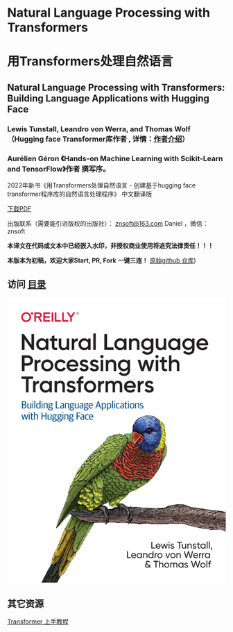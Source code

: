 # Natural Language Processing with Transformers

# 用Transformers处理自然语言

## Natural Language Processing with Transformers: Building Language Applications with Hugging Face 

### Lewis Tunstall, Leandro von Werra, and Thomas Wolf  （Hugging face Transformer库作者 , 详情：[作者介绍](authors.md)）
### Aurélien Géron 《Hands-on Machine Learning with Scikit-Learn and TensorFlow》作者 撰写序。


2022年新书《用Transformers处理自然语言 - 创建基于hugging face transformer程序库的自然语言处理程序》 中文翻译版

[下载PDF](https://github.com/BIT-ENGD/Natural_Language_Processing_with_Transformers/releases/download/1.0_beta/transformers.pdf)

出版联系（需要能引进版权的出版社）： znsoft@163.com   Daniel ，微信： znsoft

**本译文在代码或文本中已经嵌入水印，非授权商业使用将追究法律责任！！！**

**本版本为初稿，欢迎大家Start, PR, Fork 一键三连！**  [原始github 仓库](https://github.com/BIT-ENGD/Natural_Language_Processing_with_Transformers))


## 访问 [目录](toc.md)

![image-20220214225553100](images/README/image-20220214225553100.png)



## 其它资源 
[Transformer 上手教程](https://datawhalechina.github.io/learn-nlp-with-transformers/#/)
